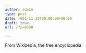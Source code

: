 ```yaml
---
author: admin
type: post
date: -001-11-30T00:00:00+00:00
draft: true
url: /?p=8090

---
```

<div id="siteSub" class="noprint">
  From Wikipedia, the free encyclopedia
</div>